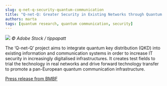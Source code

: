 ```yaml
---
slug: q-net-q-security-quantum-communication
title: "Q-net-Q: Greater Security in Existing Networks through Quantum Communication"
authors: marta
tags: [quantum research, quantum communication, security]
---
```

![](https://www.forschung-it-sicherheit-kommunikationssysteme.de/bilder/projekte/q-net-q.jpg)
*© Adobe Stock / tippapatt*

The ‘Q-net-Q’ project aims to integrate quantum key distribution (QKD) into existing information and communication systems in order to increase IT security in increasingly digitalised infrastructures. It creates test fields to trial the technology in real networks and drive forward technology transfer to promote a pan-European quantum communication infrastructure.

[Press release from BMBF](https://www.forschung-it-sicherheit-kommunikationssysteme.de/projekte/q-net-q)
